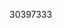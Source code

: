 [//]: # (Created by ./bin/manage_files.pl from ./species/Soboliphyme_baturini/PRJEB516/Soboliphyme_baturini_PRJEB516.publication.html on Thu Jun 11 13:45:46 2020)
30397333

